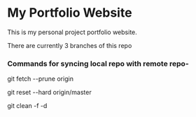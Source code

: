 # My Portfolio Website

This is my personal project portfolio website.

There are currently 3 branches of this repo 

### Commands for syncing local repo with remote repo-

git fetch --prune origin

git reset --hard origin/master

git clean -f -d
